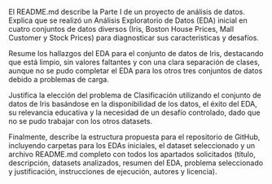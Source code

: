 El README.md describe la Parte I de un proyecto de análisis de datos. Explica que se realizó un Análisis Exploratorio de Datos (EDA) inicial en cuatro conjuntos de datos diversos (Iris, Boston House Prices, Mall Customer y Stock Prices) para diagnosticar sus características y desafíos.

Resume los hallazgos del EDA para el conjunto de datos de Iris, destacando que está limpio, sin valores faltantes y con una clara separación de clases, aunque no se pudo completar el EDA para los otros tres conjuntos de datos debido a problemas de carga.

Justifica la elección del problema de Clasificación utilizando el conjunto de datos de Iris basándose en la disponibilidad de los datos, el éxito del EDA, su relevancia educativa y la necesidad de un desafío controlado, dado que no se pudo trabajar con los otros datasets.

Finalmente, describe la estructura propuesta para el repositorio de GitHub, incluyendo carpetas para los EDAs iniciales, el dataset seleccionado y un archivo README.md completo con todos los apartados solicitados (título, descripción, datasets analizados, resumen del EDA, problema seleccionado y justificación, instrucciones de ejecución, autores y licencia).
